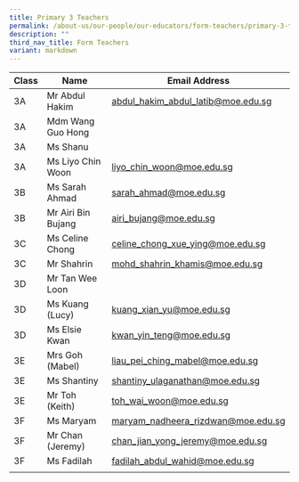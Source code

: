 ```yaml
---
title: Primary 3 Teachers
permalink: /about-us/our-people/our-educators/form-teachers/primary-3-teachers/
description: ""
third_nav_title: Form Teachers
variant: markdown
---
```

| Class |  Name |  Email Address |
|---|---|---|
| 3A | Mr Abdul Hakim |	abdul_hakim_abdul_latib@moe.edu.sg |
| 3A | Mdm Wang Guo Hong |
| 3A | Ms Shanu
| 3A | Ms Liyo Chin Woon | liyo_chin_woon@moe.edu.sg |
| 3B | Ms Sarah Ahmad	| sarah_ahmad@moe.edu.sg  |
| 3B | Mr Airi Bin Bujang	| airi_bujang@moe.edu.sg |
| 3C | Ms Celine Chong	| celine_chong_xue_ying@moe.edu.sg |
| 3C | Mr Shahrin	| mohd_shahrin_khamis@moe.edu.sg |
| 3D | Mr Tan Wee Loon |  | 
| 3D | Ms Kuang (Lucy)	| kuang_xian_yu@moe.edu.sg | 
| 3D | Ms Elsie Kwan	| kwan_yin_teng@moe.edu.sg |
| 3E | Mrs Goh (Mabel) |	liau_pei_ching_mabel@moe.edu.sg 
| 3E | Ms Shantiny |	shantiny_ulaganathan@moe.edu.sg 
| 3E | Mr Toh (Keith) |	toh_wai_woon@moe.edu.sg 
| 3F | Ms Maryam |	maryam_nadheera_rizdwan@moe.edu.sg 
| 3F | Mr Chan (Jeremy) |	chan_jian_yong_jeremy@moe.edu.sg
| 3F | Ms Fadilah	| fadilah_abdul_wahid@moe.edu.sg
| | | |